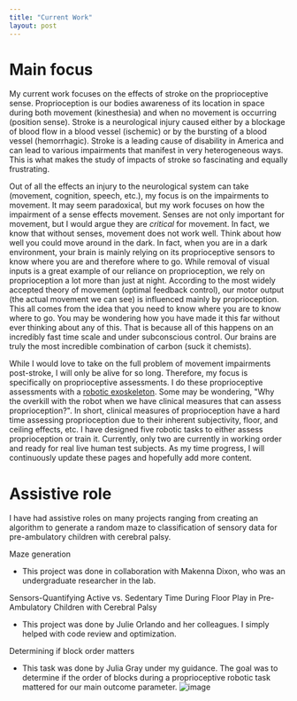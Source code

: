 ```yaml
---
title: "Current Work"
layout: post
---
```

# Main focus 

My current work focuses on the effects of stroke on the proprioceptive sense. Proprioception is our bodies awareness of its location in space during both movement (kinesthesia) and when no movement is occurring (position sense). Stroke is a neurological injury caused either by a blockage of blood flow in a blood vessel (ischemic) or by the bursting of a blood vessel (hemorrhagic). Stroke is a leading cause of disability in America and can lead to various impairments that manifest in very heterogeneous ways. This is what makes the study of impacts of stroke so fascinating and equally frustrating. 


Out of all the effects an injury to the neurological system can take (movement, cognition, speech, etc.), my focus is on the impairments to movement. It may seem paradoxical, but my work focuses on how the impairment of a sense effects movement. Senses are not only important for movement, but I would argue they are *critical* for movement. In fact, we know that without senses, movement does not work well. Think about how well you could move around in the dark. In fact, when you are in a dark environment, your brain is mainly relying on its proprioceptive sensors to know where you are and therefore where to go. While removal of visual inputs is a great example of our reliance on proprioception, we rely on proprioception a lot more than just at night. According to the most widely accepted theory of movement (optimal feedback control), our motor output (the actual movement we can see) is influenced mainly by proprioception. This all comes from the idea that you need to know where you are to know where to go. You may be wondering how you have made it this far without ever thinking about any of this. That is because all of this happens on an incredibly fast time scale and under subconscious control. Our brains are truly the most incredible combination of carbon (suck it chemists).  

While I would love to take on the full problem of movement impairments post-stroke, I will only be alive for so long. Therefore, my focus is specifically on proprioceptive assessments. I do these proprioceptive assessments with a [robotic exoskeleton](https://kinarm.com/kinarm-products/kinarm-exoskeleton-lab/). Some may be wondering, "Why the overkill with the robot when we have clinical measures that can assess proprioception?". In short, clinical measures of proprioception have a hard time assessing proprioception due to their inherent subjectivity, floor, and ceiling effects, etc. I have designed five robotic tasks to either assess proprioception or train it. Currently, only two are currently in working order and ready for real live human test subjects. As my time progress, I will continuously update these pages and hopefully add more content. 

# Assistive role

I have had assistive roles on many projects ranging from creating an algorithm to generate a random maze to classification of sensory data for pre-ambulatory children with cerebral palsy. 

Maze generation 
- This project was done in collaboration with Makenna Dixon, who was an undergraduate researcher in the lab. 

Sensors-Quantifying Active vs. Sedentary Time During Floor Play in Pre-Ambulatory Children with Cerebral Palsy
- This project was done by Julie Orlando and her colleagues. I simply helped with code review and optimization. 

Determining if block order matters
- This task was done by Julia Gray under my guidance. The goal was to determine if the order of blocks during a proprioceptive robotic task mattered for our main outcome parameter.
![image](https://user-images.githubusercontent.com/87193935/157351710-ed6d20e1-7ff0-480d-b9da-6907fa175da6.png)


